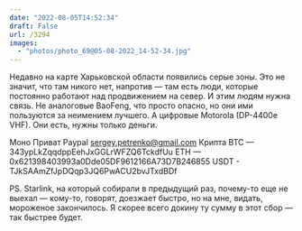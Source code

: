 ```yaml
---
date: "2022-08-05T14:52:34"
draft: False
url: /3294
images:
  - "photos/photo_69@05-08-2022_14-52-34.jpg"
---
```


Недавно на карте Харьковской области появились серые зоны. Это не значит, что там никого нет, напротив — там есть люди, которые постоянно работают над продвижением на север. И этим людям нужна связь. Не аналоговые BaoFeng, что просто опасно, но они ими пользуются за неимением лучшего.
А цифровые Motorola (DP-4400e VHF). Они есть, нужны только деньги. 

Моно 
Приват 
Paypal sergey.petrenko@gmail.com
Крипта 
BTC — 343ypLkZqqdppEehJxGGLrWFZQ6TckdfUu
ETH — 0x621398403993a0Dde05DF9612166A73D7B246855
USDT - TJkSAAmZfJpDQqp3JQ6PwACU2bvJTxdBDf

PS. Starlink, на который собирали в предыдущий раз, почему-то еще не выехал — кому-то, говорят, доезжает быстро, но на мне, видать, мороженое закончилось. Я скорее всего докину ту сумму в этот сбор — так быстрее будет.
